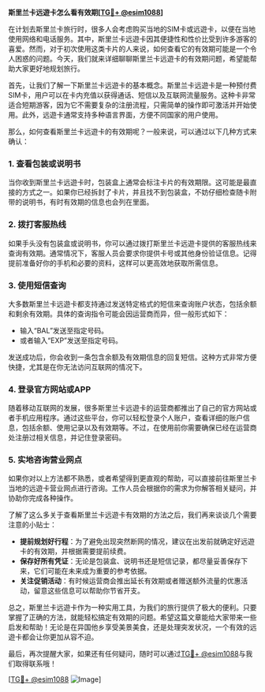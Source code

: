 **斯里兰卡远遊卡怎么看有效期[[TG💪+ @esim1088](https://t.me/s/esim1088)]**

在计划去斯里兰卡旅行时，很多人会考虑购买当地的SIM卡或远遊卡，以便在当地使用网络和电话服务。其中，斯里兰卡远遊卡因其便捷性和性价比受到许多游客的喜爱。然而，对于初次使用这类卡片的人来说，如何查看它的有效期可能是一个令人困惑的问题。今天，我们就来详细聊聊斯里兰卡远遊卡的有效期问题，希望能帮助大家更好地规划旅行。

首先，让我们了解一下斯里兰卡远遊卡的基本概念。斯里兰卡远遊卡是一种预付费SIM卡，用户可以在卡内充值以获得通话、短信以及互联网流量服务。这种卡非常适合短期游客，因为它不需要复杂的注册流程，只需简单的操作即可激活并开始使用。此外，远遊卡通常支持多种语言界面，方便不同国家的用户使用。

那么，如何查看斯里兰卡远遊卡的有效期呢？一般来说，可以通过以下几种方式来确认：

### 1. 查看包装或说明书

当你收到斯里兰卡远遊卡时，包装盒上通常会标注卡片的有效期限。这可能是最直接的方式之一。如果你已经拆封了卡片，并且找不到包装盒，不妨仔细检查随卡附带的说明书，有时有效期的信息也会列在里面。

### 2. 拨打客服热线

如果手头没有包装盒或说明书，你可以通过拨打斯里兰卡远遊卡提供的客服热线来查询有效期。通常情况下，客服人员会要求你提供卡号或其他身份验证信息。记得提前准备好你的手机和必要的资料，这样可以更高效地获取所需信息。

### 3. 使用短信查询

大多数斯里兰卡远遊卡都支持通过发送特定格式的短信来查询账户状态，包括余额和剩余有效期。具体的查询指令可能会因运营商而异，但一般形式如下：
- 输入“BAL”发送至指定号码。
- 或者输入“EXP”发送至指定号码。

发送成功后，你会收到一条包含余额及有效期信息的回复短信。这种方式非常方便快捷，尤其是在你无法访问互联网的情况下。

### 4. 登录官方网站或APP

随着移动互联网的发展，很多斯里兰卡远遊卡的运营商都推出了自己的官方网站或者手机应用程序。通过这些平台，你可以轻松登录个人账户，查看详细的账户信息，包括余额、使用记录以及有效期等。不过，在使用前你需要确保已经在运营商处注册过相关信息，并记住登录密码。

### 5. 实地咨询营业网点

如果你对以上方法都不熟悉，或者希望得到更直观的帮助，可以直接前往斯里兰卡当地的远遊卡营业网点进行咨询。工作人员会根据你的需求为你解答相关疑问，并协助你完成各种操作。

了解了这么多关于查看斯里兰卡远遊卡有效期的方法之后，我们再来谈谈几个需要注意的小贴士：

- **提前规划好行程**：为了避免出现突然断网的情况，建议在出发前就确定好远遊卡的有效期，并根据需要提前续费。
- **保存好所有凭证**：无论是包装盒、说明书还是短信记录，都尽量妥善保存下来，它们可能在未来成为重要的参考依据。
- **关注促销活动**：有时候运营商会推出延长有效期或者赠送额外流量的优惠活动，留意这些信息可以帮助你节省开支。

总之，斯里兰卡远遊卡作为一种实用工具，为我们的旅行提供了极大的便利。只要掌握了正确的方法，就能轻松搞定有效期的问题。希望这篇文章能给大家带来一些启发和帮助！无论是在异国他乡享受美景美食，还是处理突发状况，一个有效的远遊卡都会让你更加从容不迫。

最后，再次提醒大家，如果还有任何疑问，随时可以通过[TG💪+ @esim1088](https://t.me/s/esim1088)与我们取得联系哦！

[[TG💪+ @esim1088](https://t.me/s/esim1088) ![Image](https://i.postimg.cc/4NQfJmqS/Snipaste-2025-05-13-00-14-12.png)]